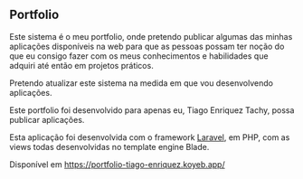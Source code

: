 ## Portfolio

<p>Este sistema é o meu portfolio, onde pretendo publicar algumas das minhas aplicações disponíveis na web para que as pessoas possam ter noção do que eu consigo fazer com os meus conhecimentos e habilidades que adquiri até então em projetos práticos.</p>
<p>Pretendo atualizar este sistema na medida em que vou desenvolvendo aplicações.</p>
<p>Este portfolio foi desenvolvido para apenas eu, Tiago Enriquez Tachy, possa publicar aplicações.</p>
<p>Esta aplicação foi desenvolvida com o framework <a href="https://laravel.com/">Laravel</a>, em PHP, com as views todas desenvolvidas no template engine Blade.</p>
<p>Disponível em <a href="https://portfolio-tiago-enriquez.koyeb.app/">https://portfolio-tiago-enriquez.koyeb.app/</a>